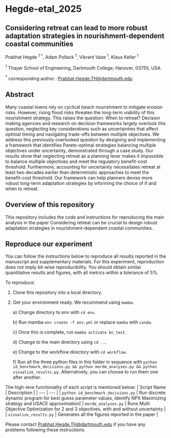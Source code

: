 # Hegde-etal_2025

## Considering retreat can lead to more robust adaptation strategies in nourishment-dependent coastal communities


Prabhat Hegde <sup> 1 *</sup>, Adam Pollack <sup>1</sup>, Vikrant Vaze <sup>1</sup>, Klaus Keller <sup>1</sup>

<sup>1</sup> Thayer School of Engineering, Dartmouth College; Hanover, 03755, USA.

<sup>*</sup> corresponding author : Prabhat.Hegde.TH@dartmouth.edu

## Abstract

Many coastal towns rely on cyclical beach nourishment to mitigate erosion risks. However, rising flood risks threaten the long-term viability of this nourishment strategy. This raises the question: When to  retreat? Decision making agencies and research on decision frameworks largely overlook this question, neglecting key considerations such as uncertainties that affect optimal timing and navigating trade-offs between multiple objectives.  We address this previously overlooked question by designing and implementing a framework that identifies Pareto-optimal strategies balancing multiple objectives under uncertainty, demonstrated through a case study. Our results show that neglecting retreat as a planning lever makes it impossible to balance multiple objectives and meet the regulatory benefit-cost threshold. Furthermore, accounting for uncertainty necessitates retreat at least two decades earlier than deterministic approaches to meet the benefit-cost threshold. Our framework can help planners devise more robust long-term adaptation strategies by informing the choice of if and when to retreat. 

## Overview of this repository
This repository includes the code and instructions for reproducing the main analysis in the paper Considering retreat can be crucial to design robust adaptation strategies in nourishment-dependent coastal communities.

## Reproduce our experiment
You can follow the instructions below to reproduce all results reported in the manuscript and supplementary materials. For this experiment, reproduction does not imply bit-wise reproducibility. You should obtain similar quantitative results and figures, with all metrics within a tolerance of 5%. 

To reproduce:
1. Clone this repository into a local directory.
2. Get your environment ready. We recommend using `mamba`.
   
    a) Change directory to env with `cd env`.
   
    b) Run mamba `env create -f env.yml` or replace `mamba` with `conda`.
   
    c) Once this is complete, run `mamba activate bn_test`.
   
    d) Change to the main directory using `cd ..`.
   
    e) Change to the workflow directory with `cd workflow`.
   
    f) Run all the three python files in this folder in sequence with `python id_benchmark_decisions.py && python mordm_analyses.py && python visualize_results.py`. Alternatively, you can choose to run them one after another.

The high-leve functionality of each script is mentioned below:
| Script Name | Description |
| --- | --- |
| `python id_benchmark_decisions.py` | Run discrete dynamic program for best guess parameter values, identify NPX Maximizing strategy and USACE approximation| 
| `mordm_analyses.py` | Runs Multi Objective Optimization for 2 and 3 objectives, with and without uncertainty |
| `visualize_results.py` | Generates all the figures reported in the paper |

Please contact [Prabhat.Hegde.TH@dartmouth.edu](mailto:Prabhat.Hegde.TH@dartmouth.edu) if you have any problems following these instructions. 


